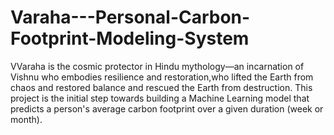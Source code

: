 # Varaha---Personal-Carbon-Footprint-Modeling-System
VVaraha is the cosmic protector in Hindu mythology—an incarnation of Vishnu who embodies resilience and restoration,who lifted the Earth from chaos and restored balance and rescued the Earth from destruction.
This project is the initial step towards building a Machine Learning model that predicts a person's average carbon footprint over a given duration (week or month).
